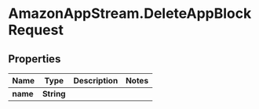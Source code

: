 # AmazonAppStream.DeleteAppBlockRequest

## Properties

Name | Type | Description | Notes
------------ | ------------- | ------------- | -------------
**name** | **String** |  | 


